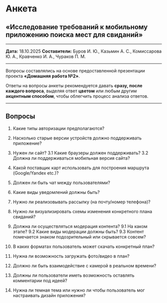 # Анкета

## «Исследование требований к мобильному приложению поиска мест для свиданий»

---

**Дата:** 18.10.2025
**Составители:**
Буров И. Ю., Казьмин А. С., Комиссарова Ю. А.,
Кравченко И. А., Чураков П. М.

---

Вопросы составлялись на основе предоставленной презентации проекта
**«Домашняя работа №2»**.

Ответы на вопросы анкеты рекомендуется давать **сразу, после каждого вопроса**,
выделяя ответ **цветом** или любым другим **акцентным способом**,
чтобы облегчить процесс анализа ответов.

---

## Вопросы

1. Какие типы авторизации предполагаются?

2. Насколько старые версии устройств должно поддерживать приложение?

3. Нужен ли сайт?
    3.1 Какие браузеры должен поддерживать?
    3.2 Должна ли поддерживаться мобильная версия сайта?

4. Какой поставщик карт использовать для построения маршрута (Google/Yandex etc.)?

5. Должен ли быть чат между пользователями?

6. Какие виды уведомлений должны быть?

7. Нужно ли реализовывать рассылку (на почту/номер телефона)?

8. Нужно ли визуализировать схемы изменения конкретного плана свиданий?

9. Должна ли осуществляться модерация контента?
    9.1 На каком этапе?
    9.2 Какие виды модерации должны быть?
    9.3 Контент помечается знаком подозрительный или скрывается совсем?

10. В каких форматах пользователь может скачать конкретный план?

11. Нужна ли возможность загружать фото/видео в план?

12. Должно ли быть взаимодействие с камерой в реальном времени?

13. Должны ли пользователи иметь возможность оставлять комментарии под идеей?

14. Нужна ли темная тема или нужно ли чтобы пользователь мог настраивать дизайн приложения?
